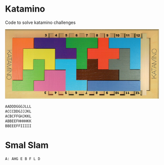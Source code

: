 # Katamino

Code to solve katamino challenges

![](art/katamino.jpg)

```
AADDDGGGJLLL
ACCCDDGJJJKL
ACBCFFGHJKKL
ABBEEFHHHHKK
BBEEEFFIIIII
```

# Smal Slam
```
A: AHG E B F L D
```